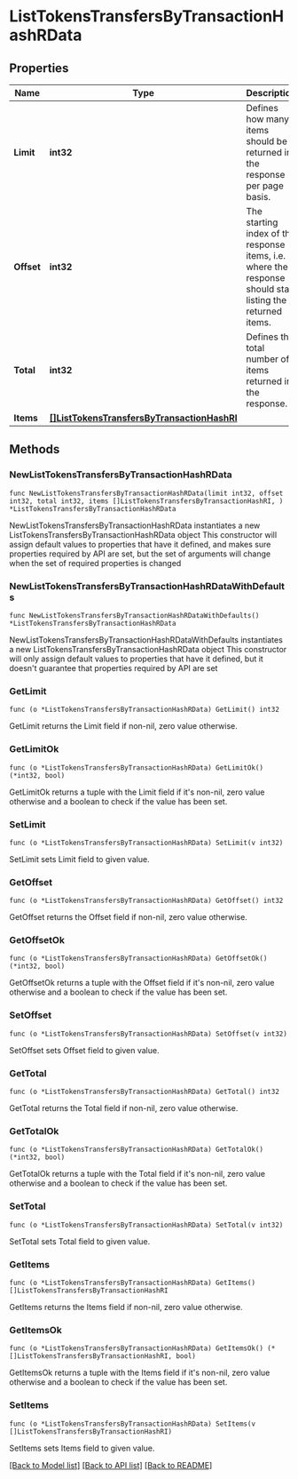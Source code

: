 # ListTokensTransfersByTransactionHashRData

## Properties

Name | Type | Description | Notes
------------ | ------------- | ------------- | -------------
**Limit** | **int32** | Defines how many items should be returned in the response per page basis. | 
**Offset** | **int32** | The starting index of the response items, i.e. where the response should start listing the returned items. | 
**Total** | **int32** | Defines the total number of items returned in the response. | 
**Items** | [**[]ListTokensTransfersByTransactionHashRI**](ListTokensTransfersByTransactionHashRI.md) |  | 

## Methods

### NewListTokensTransfersByTransactionHashRData

`func NewListTokensTransfersByTransactionHashRData(limit int32, offset int32, total int32, items []ListTokensTransfersByTransactionHashRI, ) *ListTokensTransfersByTransactionHashRData`

NewListTokensTransfersByTransactionHashRData instantiates a new ListTokensTransfersByTransactionHashRData object
This constructor will assign default values to properties that have it defined,
and makes sure properties required by API are set, but the set of arguments
will change when the set of required properties is changed

### NewListTokensTransfersByTransactionHashRDataWithDefaults

`func NewListTokensTransfersByTransactionHashRDataWithDefaults() *ListTokensTransfersByTransactionHashRData`

NewListTokensTransfersByTransactionHashRDataWithDefaults instantiates a new ListTokensTransfersByTransactionHashRData object
This constructor will only assign default values to properties that have it defined,
but it doesn't guarantee that properties required by API are set

### GetLimit

`func (o *ListTokensTransfersByTransactionHashRData) GetLimit() int32`

GetLimit returns the Limit field if non-nil, zero value otherwise.

### GetLimitOk

`func (o *ListTokensTransfersByTransactionHashRData) GetLimitOk() (*int32, bool)`

GetLimitOk returns a tuple with the Limit field if it's non-nil, zero value otherwise
and a boolean to check if the value has been set.

### SetLimit

`func (o *ListTokensTransfersByTransactionHashRData) SetLimit(v int32)`

SetLimit sets Limit field to given value.


### GetOffset

`func (o *ListTokensTransfersByTransactionHashRData) GetOffset() int32`

GetOffset returns the Offset field if non-nil, zero value otherwise.

### GetOffsetOk

`func (o *ListTokensTransfersByTransactionHashRData) GetOffsetOk() (*int32, bool)`

GetOffsetOk returns a tuple with the Offset field if it's non-nil, zero value otherwise
and a boolean to check if the value has been set.

### SetOffset

`func (o *ListTokensTransfersByTransactionHashRData) SetOffset(v int32)`

SetOffset sets Offset field to given value.


### GetTotal

`func (o *ListTokensTransfersByTransactionHashRData) GetTotal() int32`

GetTotal returns the Total field if non-nil, zero value otherwise.

### GetTotalOk

`func (o *ListTokensTransfersByTransactionHashRData) GetTotalOk() (*int32, bool)`

GetTotalOk returns a tuple with the Total field if it's non-nil, zero value otherwise
and a boolean to check if the value has been set.

### SetTotal

`func (o *ListTokensTransfersByTransactionHashRData) SetTotal(v int32)`

SetTotal sets Total field to given value.


### GetItems

`func (o *ListTokensTransfersByTransactionHashRData) GetItems() []ListTokensTransfersByTransactionHashRI`

GetItems returns the Items field if non-nil, zero value otherwise.

### GetItemsOk

`func (o *ListTokensTransfersByTransactionHashRData) GetItemsOk() (*[]ListTokensTransfersByTransactionHashRI, bool)`

GetItemsOk returns a tuple with the Items field if it's non-nil, zero value otherwise
and a boolean to check if the value has been set.

### SetItems

`func (o *ListTokensTransfersByTransactionHashRData) SetItems(v []ListTokensTransfersByTransactionHashRI)`

SetItems sets Items field to given value.



[[Back to Model list]](../README.md#documentation-for-models) [[Back to API list]](../README.md#documentation-for-api-endpoints) [[Back to README]](../README.md)


